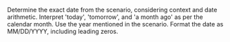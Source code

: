 Determine the exact date from the scenario, considering context and date arithmetic. Interpret 'today', 'tomorrow', and 'a month ago' as per the calendar month. Use the year mentioned in the scenario. Format the date as MM/DD/YYYY, including leading zeros.